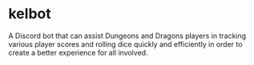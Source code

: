 # kelbot
A Discord bot that can assist Dungeons and Dragons players in tracking various player scores and rolling dice quickly and efficiently in order to create a better experience for all involved.

